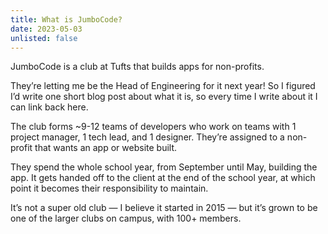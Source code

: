 ```yaml
---
title: What is JumboCode?
date: 2023-05-03
unlisted: false
---
```


JumboCode is a club at Tufts that builds apps for non-profits.

They’re letting me be the Head of Engineering for it next year! So I figured I’d write one short blog post about what it is, so every time I write about it I can link back here.

The club forms ~9-12 teams of developers who work on teams with 1 project manager, 1 tech lead, and 1 designer. They’re assigned to a non-profit that wants an app or website built.

They spend the whole school year, from September until May, building the app. It gets handed off to the client at the end of the school year, at which point it becomes their responsibility to maintain.

It’s not a super old club —&nbsp;I believe it started in 2015 —&nbsp;but it’s grown to be one of the larger clubs on campus, with 100+ members.
